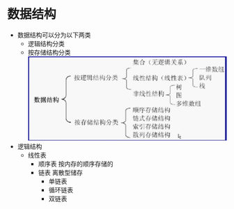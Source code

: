 # 数据结构
- 数据结构可以分为以下两类
    - 逻辑结构分类
    - 按存储结构分类
    ![1-1](./IMG/1-1.png)
- 逻辑结构
    - 线性表
        - 顺序表 按内存的顺序存储的
        - 链表 离散型储存   
            - 单链表
            - 循环链表
            - 双链表
            
